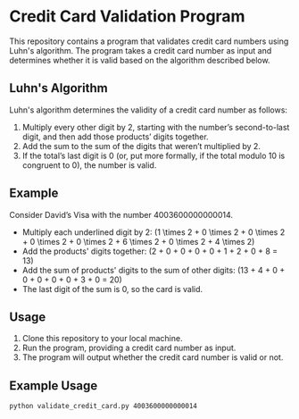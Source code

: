 # Credit Card Validation Program

This repository contains a program that validates credit card numbers using Luhn's algorithm. The program takes a credit card number as input and determines whether it is valid based on the algorithm described below.

## Luhn's Algorithm
Luhn's algorithm determines the validity of a credit card number as follows:
1. Multiply every other digit by 2, starting with the number’s second-to-last digit, and then add those products’ digits together.
2. Add the sum to the sum of the digits that weren’t multiplied by 2.
3. If the total’s last digit is 0 (or, put more formally, if the total modulo 10 is congruent to 0), the number is valid.

## Example
Consider David’s Visa with the number 4003600000000014.
- Multiply each underlined digit by 2: \(1 \times 2 + 0 \times 2 + 0 \times 2 + 0 \times 2 + 0 \times 2 + 6 \times 2 + 0 \times 2 + 4 \times 2\)
- Add the products' digits together: \(2 + 0 + 0 + 0 + 0 + 1 + 2 + 0 + 8 = 13\)
- Add the sum of products' digits to the sum of other digits: \(13 + 4 + 0 + 0 + 0 + 0 + 0 + 3 + 0 = 20\)
- The last digit of the sum is 0, so the card is valid.

## Usage
1. Clone this repository to your local machine.
2. Run the program, providing a credit card number as input.
3. The program will output whether the credit card number is valid or not.

## Example Usage
```bash
python validate_credit_card.py 4003600000000014
